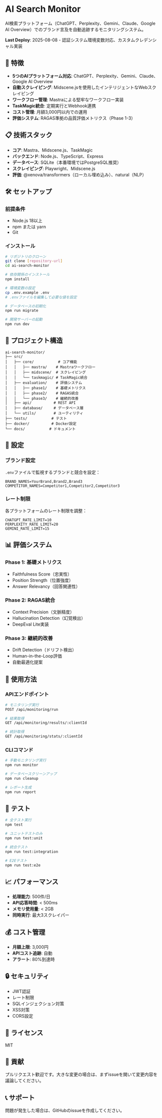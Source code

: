 # AI Search Monitor

AI検索プラットフォーム（ChatGPT、Perplexity、Gemini、Claude、Google AI Overview）でのブランド言及を自動追跡するモニタリングシステム。

**Last Deploy**: 2025-08-08 - 認証システム環境変数対応、カスタムクレデンシャル実装

## 🚀 特徴

- **5つのAIプラットフォーム対応**: ChatGPT、Perplexity、Gemini、Claude、Google AI Overview
- **自動スクレイピング**: Midscene.jsを使用したインテリジェントなWebスクレイピング
- **ワークフロー管理**: Mastraによる堅牢なワークフロー実装
- **TaskMagic統合**: 定期実行とWebhook連携
- **コスト管理**: 月額3,000円以内での運用
- **評価システム**: RAGAS準拠の品質評価メトリクス（Phase 1-3）

## 📋 技術スタック

- **コア**: Mastra、Midscene.js、TaskMagic
- **バックエンド**: Node.js、TypeScript、Express
- **データベース**: SQLite（本番環境ではPostgreSQL推奨）
- **スクレイピング**: Playwright、Midscene.js
- **評価**: @xenova/transformers（ローカル埋め込み）、natural（NLP）

## 🛠️ セットアップ

### 前提条件

- Node.js 18以上
- npm または yarn
- Git

### インストール

```bash
# リポジトリのクローン
git clone [repository-url]
cd ai-search-monitor

# 依存関係のインストール
npm install

# 環境変数の設定
cp .env.example .env
# .envファイルを編集して必要な値を設定

# データベースの初期化
npm run migrate

# 開発サーバーの起動
npm run dev
```

## 📁 プロジェクト構造

```
ai-search-monitor/
├── src/
│   ├── core/           # コア機能
│   │   ├── mastra/    # Mastraワークフロー
│   │   ├── midscene/  # スクレイピング
│   │   └── taskmagic/ # TaskMagic統合
│   ├── evaluation/    # 評価システム
│   │   ├── phase1/    # 基礎メトリクス
│   │   ├── phase2/    # RAGAS統合
│   │   └── phase3/    # 継続的改善
│   ├── api/          # REST API
│   ├── database/     # データベース層
│   └── utils/        # ユーティリティ
├── tests/           # テスト
├── docker/          # Docker設定
└── docs/           # ドキュメント
```

## 🔧 設定

### ブランド設定

`.env`ファイルで監視するブランドと競合を設定：

```env
BRAND_NAMES=YourBrand,Brand2,Brand3
COMPETITOR_NAMES=Competitor1,Competitor2,Competitor3
```

### レート制限

各プラットフォームのレート制限を調整：

```env
CHATGPT_RATE_LIMIT=10
PERPLEXITY_RATE_LIMIT=20
GEMINI_RATE_LIMIT=15
```

## 📊 評価システム

### Phase 1: 基礎メトリクス
- Faithfulness Score（忠実性）
- Position Strength（位置強度）
- Answer Relevancy（回答関連性）

### Phase 2: RAGAS統合
- Context Precision（文脈精度）
- Hallucination Detection（幻覚検出）
- DeepEval Lite実装

### Phase 3: 継続的改善
- Drift Detection（ドリフト検出）
- Human-in-the-Loop評価
- 自動最適化提案

## 🚦 使用方法

### APIエンドポイント

```bash
# モニタリング実行
POST /api/monitoring/run

# 結果取得
GET /api/monitoring/results/:clientId

# 統計取得
GET /api/monitoring/stats/:clientId
```

### CLIコマンド

```bash
# 手動モニタリング実行
npm run monitor

# データベースクリーンアップ
npm run cleanup

# レポート生成
npm run report
```

## 🧪 テスト

```bash
# 全テスト実行
npm test

# ユニットテストのみ
npm run test:unit

# 統合テスト
npm run test:integration

# E2Eテスト
npm run test:e2e
```

## 📈 パフォーマンス

- **処理能力**: 500件/日
- **API応答時間**: < 500ms
- **メモリ使用量**: < 2GB
- **同時実行**: 最大3スクレイパー

## 💰 コスト管理

- **月額上限**: 3,000円
- **APIコスト追跡**: 自動
- **アラート**: 80%到達時

## 🔒 セキュリティ

- JWT認証
- レート制限
- SQLインジェクション対策
- XSS対策
- CORS設定

## 📝 ライセンス

MIT

## 👥 貢献

プルリクエスト歓迎です。大きな変更の場合は、まずissueを開いて変更内容を議論してください。

## 📞 サポート

問題が発生した場合は、GitHubのissueを作成してください。